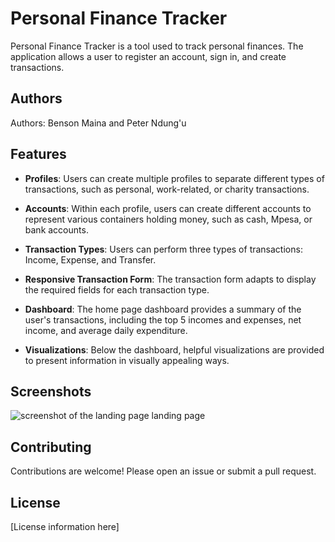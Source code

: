 # Personal Finance Tracker

Personal Finance Tracker is a tool used to track personal finances. The application allows a user to register an account, sign in, and create transactions.

## Authors

Authors: Benson Maina and Peter Ndung'u

## Features

- **Profiles**: Users can create multiple profiles to separate different types of transactions, such as personal, work-related, or charity transactions.

- **Accounts**: Within each profile, users can create different accounts to represent various containers holding money, such as cash, Mpesa, or bank accounts.

- **Transaction Types**: Users can perform three types of transactions: Income, Expense, and Transfer.

- **Responsive Transaction Form**: The transaction form adapts to display the required fields for each transaction type.

- **Dashboard**: The home page dashboard provides a summary of the user's transactions, including the top 5 incomes and expenses, net income, and average daily expenditure.

- **Visualizations**: Below the dashboard, helpful visualizations are provided to present information in visually appealing ways.

## Screenshots

![screenshot of the landing page landing page ](https://github.com/PeteJames21/personal-finance-tracker/blob/main/app/static/images/ss1.jpg)

## Contributing

Contributions are welcome! Please open an issue or submit a pull request.

## License

[License information here]
